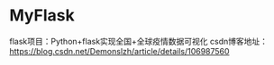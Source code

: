 # MyFlask
flask项目：Python+flask实现全国+全球疫情数据可视化
csdn博客地址：https://blog.csdn.net/Demonslzh/article/details/106987560

